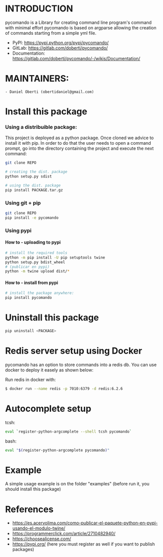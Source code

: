 # INTRODUCTION

pycomando is a Library for creating command line program's command with minimal effort
pycomando is based on argparse allowing the creation of commands starting from a simple yml file.

- PyPI: https://pypi.python.org/pypi/pycomando/
- GitLab: https://gitlab.com/doberti/pycomando/
- Documentation: https://gitlab.com/doberti/pycomando/-/wikis/Documentation/

# MAINTAINERS:
	- Daniel Oberti (obertidaniel@gmail.com)

# Install this package

### Using a distribuible package:

This project is deployed as a python package. 
Once cloned we advice to install it with pip. 
In order to do that the user needs to open a command prompt, go into the directory containing the project and execute the next command:

```bash
git clone REPO

# creating the dist. package
python setup.py sdist

# using the dist. package
pip install PACKAGE.tar.gz
```

### Using git + pip
```bash
git clone REPO
pip install -e pycomando
```

### Using pypi

#### How to - uploading to pypi
```bash
# install the required tools
python -m pip install -U pip setuptools twine
python setup.py bdist_wheel
# (publicar en pypi)
python -m twine upload dist/*
```

#### How to - install from pypi

```bash
# install the package anywhere:
pip install pycomando
```

# Uninstall this package
```bash
pip uninstall <PACKAGE>
```

# Redis server setup using Docker

pycomando has an option to store commands into a redis db.
You can use docker to deploy it easely as shown below:

Run redis in docker with:
```bash
$ docker run --name redis -p 7010:6379 -d redis:6.2.6
```


# Autocomplete setup

tcsh:
```bash
eval `register-python-argcomplete --shell tcsh pycomando`
```
bash:
```bash
eval "$(register-python-argcomplete pycomando)"
```

# Example

A simple usage example is on the folder "examples" (before run it, you should install this package)

# References

- https://es.acervolima.com/como-publicar-el-paquete-python-en-pypi-usando-el-modulo-twine/
- https://programmerclick.com/article/2710482940/
- https://choosealicense.com/
- https://pypi.org/ (here you must register as well if you want to publish packages)
